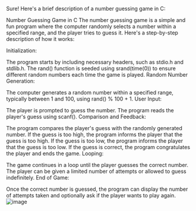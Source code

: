 Sure! Here's a brief description of a number guessing game in C:

Number Guessing Game in C
The number guessing game is a simple and fun program where the computer randomly selects a number within a specified range, and the player tries to guess it. Here's a step-by-step description of how it works:

Initialization:

The program starts by including necessary headers, such as stdio.h and stdlib.h.
The rand() function is seeded using srand(time(0)) to ensure different random numbers each time the game is played.
Random Number Generation:

The computer generates a random number within a specified range, typically between 1 and 100, using rand() % 100 + 1.
User Input:

The player is prompted to guess the number.
The program reads the player's guess using scanf().
Comparison and Feedback:

The program compares the player's guess with the randomly generated number.
If the guess is too high, the program informs the player that the guess is too high.
If the guess is too low, the program informs the player that the guess is too low.
If the guess is correct, the program congratulates the player and ends the game.
Looping:

The game continues in a loop until the player guesses the correct number.
The player can be given a limited number of attempts or allowed to guess indefinitely.
End of Game:

Once the correct number is guessed, the program can display the number of attempts taken and optionally ask if the player wants to play again.
![image](https://github.com/user-attachments/assets/f05887a0-98db-43dc-933c-ded9cfe703d3)
